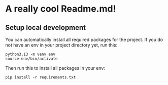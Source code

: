 # A really cool Readme.md!

## Setup local development
You can automatically install all required packages for the project. If you do not have an env in your project directory yet, run this:
````
python3.13 -m venv env
source env/bin/activate
````

Then run this to install all packages in your env:
````
pip install -r requirements.txt
````
